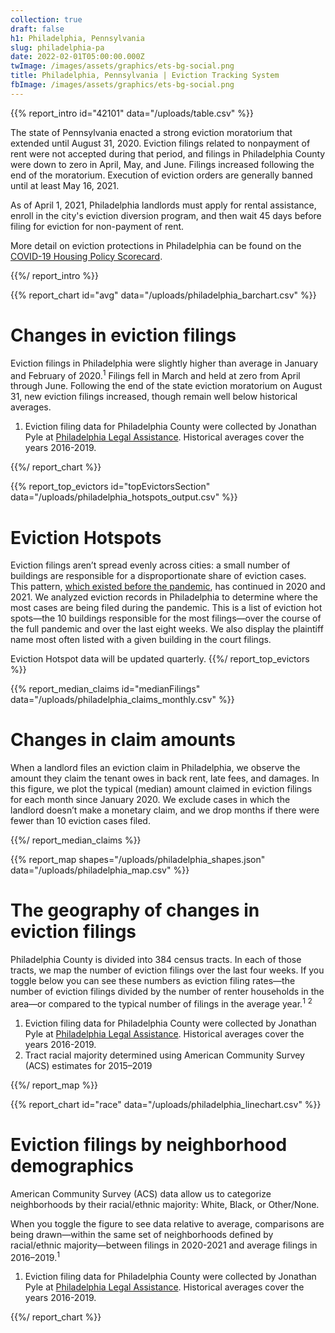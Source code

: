 ```yaml
---
collection: true
draft: false
h1: Philadelphia, Pennsylvania
slug: philadelphia-pa
date: 2022-02-01T05:00:00.000Z
twImage: /images/assets/graphics/ets-bg-social.png
title: Philadelphia, Pennsylvania | Eviction Tracking System
fbImage: /images/assets/graphics/ets-bg-social.png
---
```


{{% report_intro id="42101" data="/uploads/table.csv" %}}











The state of Pennsylvania enacted a strong eviction moratorium that extended until August 31, 2020. Eviction filings related to nonpayment of rent were not accepted during that period, and filings in Philadelphia County were down to zero in April, May, and June. Filings increased following the end of the moratorium. Execution of eviction orders are generally banned until at least May 16, 2021.

As of April 1, 2021, Philadelphia landlords must apply for rental assistance, enroll in the city's eviction diversion program, and then wait 45 days before filing for eviction for non-payment of rent. 

More detail on eviction protections in Philadelphia can be found on the [COVID-19 Housing Policy Scorecard](https://evictionlab.org/covid-policy-scorecard/pa/).











{{%/ report_intro %}}



{{% report_chart id="avg" data="/uploads/philadelphia_barchart.csv" %}}















# Changes in eviction filings

Eviction filings in Philadelphia were slightly higher than average in January and February of 2020.<sup>1</sup> Filings fell in March and held at zero from April through June. Following the end of the state eviction moratorium on August 31, new eviction filings increased, though remain well below historical averages.

1. Eviction filing data for Philadelphia County were collected by Jonathan Pyle at [Philadelphia Legal Assistance](https://philalegal.org/). Historical averages cover the years 2016-2019.















{{%/ report_chart %}}



{{% report_top_evictors id="topEvictorsSection" data="/uploads/philadelphia_hotspots_output.csv" %}}
# Eviction Hotspots

Eviction filings aren’t spread evenly across cities: a small number of buildings are responsible for a disproportionate share of eviction cases. This pattern, [which existed before the pandemic](https://evictionlab.org/top-evicting-landlords-drive-us-eviction-crisis/), has continued in 2020 and 2021. We analyzed eviction records in Philadelphia to determine where the most cases are being filed during the pandemic. This is a list of eviction hot spots—the 10 buildings responsible for the most filings—over the course of the full pandemic and over the last eight weeks. We also display the plaintiff name most often listed with a given building in the court filings.

Eviction Hotspot data will be updated quarterly.
{{%/ report_top_evictors %}}



{{% report_median_claims id="medianFilings" data="/uploads/philadelphia_claims_monthly.csv" %}}





# Changes in claim amounts

When a landlord files an eviction claim in Philadelphia, we observe the amount they claim the tenant owes in back rent, late fees, and damages. In this figure, we plot the typical (median) amount claimed in eviction filings for each month since January 2020. We exclude cases in which the landlord doesn’t make a monetary claim, and we drop months if there were fewer than 10 eviction cases filed.







{{%/ report_median_claims %}}



{{% report_map shapes="/uploads/philadelphia_shapes.json" data="/uploads/philadelphia_map.csv" %}}

# The geography of changes in eviction filings

Philadelphia County is divided into 384 census tracts. In each of those tracts, we map the number of eviction filings over the last four weeks. If you toggle below you can see these numbers as eviction filing rates—the number of eviction filings divided by the number of renter households in the area—or compared to the typical number of filings in the average year.<sup>1</sup> <sup>2</sup>

1. Eviction filing data for Philadelphia County were collected by Jonathan Pyle at [Philadelphia Legal Assistance](https://philalegal.org/). Historical averages cover the years 2016-2019.
2. Tract racial majority determined using American Community Survey (ACS) estimates for 2015–2019

{{%/ report_map %}}



{{% report_chart id="race" data="/uploads/philadelphia_linechart.csv" %}}

# Eviction filings by neighborhood demographics

American Community Survey (ACS) data allow us to categorize neighborhoods by their racial/ethnic majority: White, Black, or Other/None. 

When you toggle the figure to see data relative to average, comparisons are being drawn—within the same set of neighborhoods defined by racial/ethnic majority—between filings in 2020-2021 and average filings in 2016–2019.<sup>1</sup> 

1. Eviction filing data for Philadelphia County were collected by Jonathan Pyle at [Philadelphia Legal Assistance](https://philalegal.org/). Historical averages cover the years 2016-2019.

{{%/ report_chart %}}